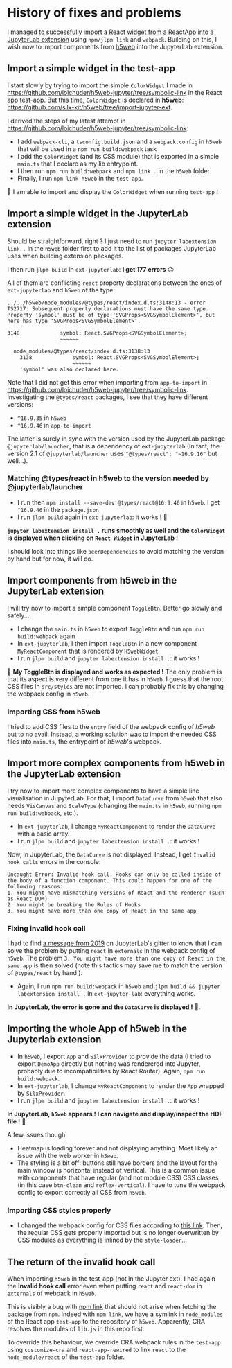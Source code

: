 # History of fixes and problems

I managed to [successfully import a React widget from a ReactApp into a JupyterLab extension](https://github.com/loichuder/h5web-jupyter/blob/symbolic-link/HISTORY.md) using `npm/jlpm link` and `webpack`. Building on this, I wish now to import components from [h5web](https://github.com/silx-kit/h5web) into the JupyterLab extension.

## Import a simple widget in the test-app

I start slowly by trying to import the simple `ColorWidget` I made in https://github.com/loichuder/h5web-jupyter/tree/symbolic-link in the React app test-app. But this time, `ColorWidget` is declared in **h5web**: https://github.com/silx-kit/h5web/tree/import-jupyter-ext.

I derived the steps of my latest attempt in https://github.com/loichuder/h5web-jupyter/tree/symbolic-link:

- I add `webpack-cli`, a `tsconfig.build.json` and a `webpack.config` in `h5web` that will be used in a `npm run build:webpack` task
- I add the `ColorWidget` (and its CSS module) that is exported in a simple `main.ts` that I declare as my lib entrypoint.
- I then run `npm run build:webpack` and `npm link .` in the `h5web` folder
- Finally, I run `npm link h5web` in the `test-app`.

:tada: I am able to import and display the `ColorWidget` when running `test-app` !

## Import a simple widget in the JupyterLab extension

Should be straightforward, right ? I just need to run `jupyter labextension link .` in the `h5web` folder first to add it to the list of packages JupyterLab uses when building extension packages.

I then run `jlpm build` in `ext-jupyterlab`: **I get 177 errors** :neutral_face:

All of them are conflicting `react` property declarations between the ones of `ext-jupyterlab` and `h5web` of the type:

```
../../h5web/node_modules/@types/react/index.d.ts:3148:13 - error TS2717: Subsequent property declarations must have the same type.  Property 'symbol' must be of type 'SVGProps<SVGSymbolElement>', but here has type 'SVGProps<SVGSymbolElement>'.

3148             symbol: React.SVGProps<SVGSymbolElement>;
                 ~~~~~~

  node_modules/@types/react/index.d.ts:3138:13
    3138             symbol: React.SVGProps<SVGSymbolElement>;
                     ~~~~~~
    'symbol' was also declared here.
```

Note that I did not get this error when importing from `app-to-import` in https://github.com/loichuder/h5web-jupyter/tree/symbolic-link. Investigating the `@types/react` packages, I see that they have different versions:

- `^16.9.35` in `h5web`
- `^16.9.46` in `app-to-import`

The latter is surely in sync with the version used by the JupyterLab package `@jupyterlab/launcher`, that is a dependency of `ext-jupyterlab` (In fact, the version 2.1 of `@jupyterlab/launcher` uses `"@types/react": "~16.9.16"` but well...).

### Matching @types/react in h5web to the version needed by @jupyterlab/launcher

- I run then `npm install --save-dev @types/react@16.9.46` in `h5web`. I get `^16.9.46` in the `package.json`
- I run `jlpm build` again in `ext-jupyterlab`: it works ! :tada:

**`jupyter labextension install .` runs smoothly as well and the `ColorWidget` is displayed when clicking on `React Widget` in JupyterLab !**

I should look into things like `peerDependencies` to avoid matching the version by hand but for now, it will do.

## Import components from h5web in the JupyterLab extension

I will try now to import a simple component `ToggleBtn`. Better go slowly and safely...

- I change the `main.ts` in `h5web` to export `ToggleBtn` and run `npm run build:webpack` again
- In `ext-jupyterlab`, I then import `ToggleBtn` in a new component `MyReactComponent` that is rendered by `H5webWidget`
- I run `jlpm build` and `jupyter labextension install .`: it works !

:tada: **My ToggleBtn is displayed and works as expected !** The only problem is that its aspect is very different from one it has in `h5web`. I guess that the root CSS files in `src/styles` are not imported. I can probably fix this by changing the webpack config in `h5web`.

### Importing CSS from h5web

I tried to add CSS files to the `entry` field of the webpack config of _h5web_ but to no avail. Instead, a working solution was to import the needed CSS files into `main.ts`, the entrypoint of _h5web_'s webpack.

## Import more complex components from h5web in the JupyterLab extension

I try now to import more complex components to have a simple line visualisation in JupyterLab. For that, I import `DataCurve` from `h5web` that also needs `VisCanvas` and `ScaleType` (changing the `main.ts` in `h5web`, running `npm run build:webpack`, etc.).

- In `ext-jupyterlab`, I change `MyReactComponent` to render the `DataCurve` with a basic array.
- I run `jlpm build` and `jupyter labextension install .`: it works !

Now, in JupyterLab, the `DataCurve` is not displayed. Instead, I get `Invalid hook calls` errors in the console:

```
Uncaught Error: Invalid hook call. Hooks can only be called inside of the body of a function component. This could happen for one of the following reasons:
1. You might have mismatching versions of React and the renderer (such as React DOM)
2. You might be breaking the Rules of Hooks
3. You might have more than one copy of React in the same app
```

### Fixing invalid hook call

I had to find [a message from 2019](https://gitter.im/jupyterlab/jupyterlab?at=5d43129941d5cd61b596efaa) on JupyterLab's gitter to know that I can solve the problem by putting `react` in `externals` in the webpack config of `h5web`. The problem `3. You might have more than one copy of React in the same app` is then solved (note this tactics may save me to match the version of `@types/react` by hand ).

- Again, I run `npm run build:webpack` in `h5web` and `jlpm build && jupyter labextension install .` in `ext-jupyter-lab`: everything works.

**In JupyterLab, the error is gone and the `DataCurve` is displayed !** :tada:.

## Importing the whole App of h5web in the Jupyterlab extension

- In `h5web`, I export `App` and `SilxProvider` to provide the data (I tried to export `DemoApp` directly but nothing was renderered into Jupyter, probably due to incompatibilities by React Router). Again, `npm run build:webpack`.
- In `ext-jupyterlab`, I change `MyReactComponent` to render the `App` wrapped by `SilxProvider`.
- I run `jlpm build` and `jupyter labextension install .`: it works !

**In JupyterLab, `h5web` appears ! I can navigate and display/inspect the HDF file !** :tada:

A few issues though:

- Heatmap is loading forever and not displaying anything. Most likely an issue with the web worker in `h5web`.
- The styling is a bit off: buttons still have borders and the layout for the main window is horizontal instead of vertical. This is a common issue with components that have regular (and not module CSS) CSS classes (in this case `btn-clean` and `reflex-vertical`). I have to tune the webpack config to export correctly all CSS from `h5web`.

### Importing CSS styles properly

- I changed the webpack config for CSS files according to [this link](https://blog.jakoblind.no/css-modules-webpack/#using-both-css-modules-and-global-css-at-the-same-time). Then, the regular CSS gets properly imported but is no longer overwritten by CSS modules as everything is inlined by the `style-loader`...

## The return of the invalid hook call

When importing `h5web` in the test-app (not in the Jupyter ext), I had again the **Invalid hook call** error even when putting `react` and `react-dom` in `externals` of webpack in `h5web`.

This is visibly a bug with [npm link](https://github.com/facebook/react/issues/13991) that should not arise when fetching the package from `npm`. Indeed with `npm link`, we have a symlink in `node_modules` of the React app `test-app` to the repository of `h5web`. Apparently, CRA resolves the modules of `lib.js` in this repo first.

To override this behaviour, we override CRA webpack rules in the `test-app` using `customize-cra` and `react-app-rewired` to link `react` to the `node_module/react` of the `test-app` folder.
